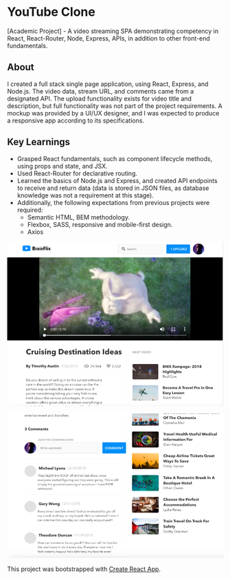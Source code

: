 # YouTube Clone
[Academic Project] - A video streaming SPA demonstrating competency in React, React-Router, Node, Express, APIs, in addition to other front-end fundamentals.

<h2>About</h2>

I created a full stack single page application, using React, Express, and Node.js. The video data, stream URL, and comments came from a designated API. The upload functionality exists for video title and description, but full functionality was not part of the project requirements. A mockup was provided by a UI/UX designer, and I was expected to produce a responsive app according to its specifications.    
 
<h2>Key Learnings</h2>

- Grasped React fundamentals, such as component lifecycle methods, using props and state, and JSX.
- Used React-Router for declarative routing. 
- Learned the basics of Node.js and Express, and created API endpoints to receive and return data (data is stored in JSON files, as database knowledge was not a requirement at this stage).
- Additionally, the following expectations from previous projects were required: 
  - Semantic HTML, BEM methodology.
  - Flexbox, SASS, responsive and mobile-first design. 
  - Axios


![screen](https://github.com/ajimuralk/youtube-clone/blob/master/youtube-clone-sprint-3/client/public/example-1.png)



![screen](https://github.com/ajimuralk/youtube-clone/blob/master/youtube-clone-sprint-3/client/public/example-2.png)

This project was bootstrapped with [Create React App](https://github.com/facebook/create-react-app).
